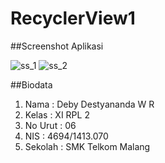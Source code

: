 # RecyclerView1

##Screenshot Aplikasi

![ss_1](https://cloud.githubusercontent.com/assets/22131289/20030620/8e0484bc-a39b-11e6-8258-d73cf071640a.png)
![ss_2](https://cloud.githubusercontent.com/assets/22131289/20030621/8e08e250-a39b-11e6-84e4-d41f2b374790.png)

##Biodata
1. Nama     : Deby Destyananda W R
2. Kelas    : XI RPL 2
3. No Urut  : 06 
4. NIS      : 4694/1413.070
5. Sekolah  : SMK Telkom Malang
